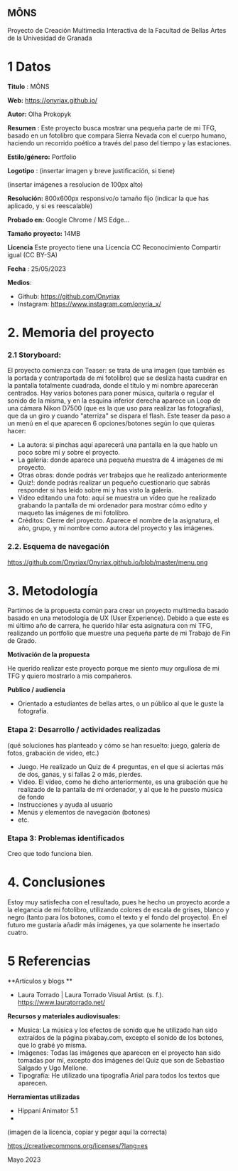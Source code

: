 ## MŌNS

Proyecto de Creación Multimedia Interactiva de la  Facultad de Bellas Artes de la Univesidad de Granada



# 1 Datos 



**Titulo** : MŌNS

**Web:**   https://onyriax.github.io/

**Autor:**  Olha Prokopyk

**Resumen** : Este proyecto busca mostrar una pequeña parte de mi TFG, basado en un fotolibro que compara Sierra Nevada con el cuerpo humano, haciendo un recorrido poético a través del paso del tiempo y las estaciones.

**Estilo/género:**  Portfolio

**Logotipo** : (insertar imagen y breve justificación, si  tiene) 

(insertar imágenes a resolucion de 100px alto)

**Resolución:** 800x600px responsivo/o tamaño fijo (indicar la que has aplicado, y si es reescalable)

**Probado en:**   Google Chrome / MS Edge...

**Tamaño proyecto:** 14MB 

**Licencia** Este proyecto tiene una Licencia CC Reconocimiento Compartir igual (CC BY-SA)

**Fecha** : 25/05/2023

**Medios**:

- Github: https://github.com/Onyriax
- Instagram: https://www.instagram.com/onyria_x/



# 2. Memoria del proyecto 

### 2.1 Storyboard: 



El proyecto comienza con Teaser: se trata de una imagen (que también es la portada y contraportada de mi fotolibro) que se desliza hasta cuadrar en la pantalla totalmente cuadrada, donde el título y mi nombre aparecerán centrados. Hay varios botones para poner música, quitarla o regular el sonido de la misma, y en la esquina inferior derecha aparece un Loop de una cámara Nikon D7500 (que es la que uso para realizar las fotografías), que da un giro y cuando "aterriza" se dispara el flash.
Este teaser da paso a un menú en el que aparecen 6 opciones/botones según lo que quieras hacer: 
- La autora: si pinchas aquí aparecerá una pantalla en la que hablo un poco sobre mí y sobre el proyecto.
- La galería: donde aparece una pequeña muestra de 4 imágenes de mi proyecto.
- Otras obras: donde podrás ver trabajos que he realizado anteriormente
- Quiz!: donde podrás realizar un pequeño cuestionario que sabrás responder si has leído sobre mí y has visto la galería.
- Vídeo editando una foto: aquí se muestra un vídeo que he realizado grabando la pantalla de mi ordenador para mostrar cómo edito y maqueto las imágenes de mi fotolibro.
- Créditos: Cierre del proyecto. Aparece el nombre de la asignatura, el año, grupo, y mi nombre como autora del proyecto y las imágenes.



### 2.2. Esquema de navegación 



https://github.com/Onyriax/Onyriax.github.io/blob/master/menu.png







# 3. Metodología

Partimos de la propuesta común para crear un proyecto multimedia basado basado en una metodología de UX (User Experience). Debido a que este es mi último año de carrera, he querido hilar esta asignatura con mi TFG, realizando un portfolio que muestre una pequeña parte de mi Trabajo de Fin de Grado.




**Motivación de la propuesta** 

He querido realizar este proyecto porque me siento muy orgullosa de mi TFG y quiero mostrarlo a mis compañeros.



**Publico / audiencia**

- Orientado a estudiantes de bellas artes, o un público al que le guste la fotografía.





### Etapa 2: Desarrollo / actividades realizadas

(qué soluciones has planteado y cómo se han resuelto: juego, galería de fotos, grabación de video, etc.)

- Juego. He realizado un Quiz de 4 preguntas, en el que si aciertas más de dos, ganas, y si fallas 2 o más, pierdes.
- Video. El vídeo, como he dicho anteriormente, es una grabación que he realizado de la pantalla de mi ordenador, y al que le he puesto música de fondo
- Instrucciones y ayuda al usuario 
- Menús y elementos de navegación (botones)
- etc.



### Etapa 3: Problemas identificados

Creo que todo funciona bien.



# 4. Conclusiones 



Estoy muy satisfecha con el resultado, pues he hecho un proyecto acorde a la elegancia de mi fotolibro, utilizando colores de escala de grises, blanco y negro (tanto para los botones, como el texto y el fondo del proyecto). En el futuro me gustaría añadir más imágenes, ya que solamente he insertado cuatro.





# 5 Referencias 

**Artículos y blogs ** 

- Laura Torrado | Laura Torrado Visual Artist. (s. f.). https://www.lauratorrado.net/


**Recursos y materiales audiovisuales:**

* Musica: La música y los efectos de sonido que he utilizado han sido extraídos de la página pixabay.com, excepto el sonido de los botones, que lo grabé yo misma. 
* Imágenes: Todas las imágenes que aparecen en el proyecto han sido tomadas por mí, excepto dos imágenes del Quiz que son de Sebastiao Salgado y Ugo Mellone.
* Tipografía: He utilizado una tipografía Arial para todos los textos que aparecen.

**Herramientas utilizadas**

- Hippani Animator 5.1
- 



(imagen de la licencia, copiar y pegar aquí la correcta)

https://creativecommons.org/licenses/?lang=es

Mayo 2023
